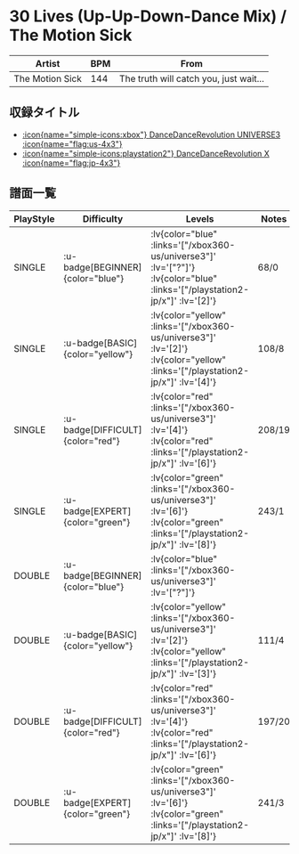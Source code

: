 # 30 Lives (Up-Up-Down-Dance Mix) / The Motion Sick

|Artist|BPM|From|
|------|---|----|
|The Motion Sick|144|The truth will catch you, just wait...|

## 収録タイトル

- [ :icon{name="simple-icons:xbox"} DanceDanceRevolution UNIVERSE3 :icon{name="flag:us-4x3"} ](/xbox360-us/universe3)
- [ :icon{name="simple-icons:playstation2"} DanceDanceRevolution X :icon{name="flag:jp-4x3"} ](/playstation2-jp/x)

## 譜面一覧

|PlayStyle|Difficulty|Levels|Notes|Movie|
|---------|----------|------|-----|-----|
|SINGLE| :u-badge[BEGINNER]{color="blue"} | :lv{color="blue" :links='["/xbox360-us/universe3"]' :lv='["?"]'}  :lv{color="blue" :links='["/playstation2-jp/x"]' :lv='[2]'} |68/0||
|SINGLE| :u-badge[BASIC]{color="yellow"} | :lv{color="yellow" :links='["/xbox360-us/universe3"]' :lv='[2]'}  :lv{color="yellow" :links='["/playstation2-jp/x"]' :lv='[4]'} |108/8||
|SINGLE| :u-badge[DIFFICULT]{color="red"} | :lv{color="red" :links='["/xbox360-us/universe3"]' :lv='[4]'}  :lv{color="red" :links='["/playstation2-jp/x"]' :lv='[6]'} |208/19||
|SINGLE| :u-badge[EXPERT]{color="green"} | :lv{color="green" :links='["/xbox360-us/universe3"]' :lv='[6]'}  :lv{color="green" :links='["/playstation2-jp/x"]' :lv='[8]'} |243/1||
|DOUBLE| :u-badge[BEGINNER]{color="blue"} | :lv{color="blue" :links='["/xbox360-us/universe3"]' :lv='["?"]'} |||
|DOUBLE| :u-badge[BASIC]{color="yellow"} | :lv{color="yellow" :links='["/xbox360-us/universe3"]' :lv='[2]'}  :lv{color="yellow" :links='["/playstation2-jp/x"]' :lv='[3]'} |111/4||
|DOUBLE| :u-badge[DIFFICULT]{color="red"} | :lv{color="red" :links='["/xbox360-us/universe3"]' :lv='[4]'}  :lv{color="red" :links='["/playstation2-jp/x"]' :lv='[6]'} |197/20||
|DOUBLE| :u-badge[EXPERT]{color="green"} | :lv{color="green" :links='["/xbox360-us/universe3"]' :lv='[6]'}  :lv{color="green" :links='["/playstation2-jp/x"]' :lv='[8]'} |241/3||

